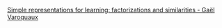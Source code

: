 [Simple representations for learning: factorizations and similarities - Gaël Varoquaux](https://www.youtube.com/watch?v=xlik9Q_fycU)
